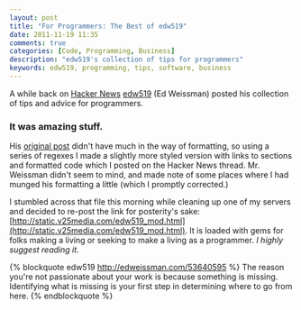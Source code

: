 ```yaml
---
layout: post
title: "For Programmers: The Best of edw519"
date: 2011-11-19 11:35
comments: true
categories: [Code, Programming, Business]
description: "edw519's collection of tips for programmers"
keywords: edw519, programming, tips, software, business
---
```


A while back on [Hacker News](http://news.ycombinator.com/item?id=2564099) [edw519](http://news.ycombinator.com/user?id=edw519) (Ed Weissman) posted his collection of tips and advice for programmers.

### It was amazing stuff.

His [original post](http://edweissman.com/53640595) didn't have much in the way of formatting, so using a series of regexes I made a slightly more styled version with links to sections and formatted code which I posted on the Hacker News thread. Mr. Weissman didn't seem to mind, and made note of some places where I had munged his formatting a little (which I promptly corrected.)

I stumbled across that file this morning while cleaning up one of my servers and decided to re-post the link for posterity's sake: [http://static.v25media.com/edw519_mod.html](http://static.v25media.com/edw519_mod.html). It is loaded with gems for folks making a living or seeking to make a living as a programmer. _I highly suggest reading it._

{% blockquote edw519 http://edweissman.com/53640595 %}
The reason you're not passionate about your work is because something is missing. Identifying what is missing is your first step in determining where to go from here.
{% endblockquote %}
